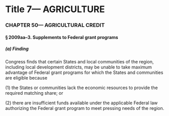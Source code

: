 
# Title 7— AGRICULTURE
### CHAPTER 50— AGRICULTURAL CREDIT
#### § 2009aa–3. Supplements to Federal grant programs
##### (a) Finding

Congress finds that certain States and local communities of the region, including local development districts, may be unable to take maximum advantage of Federal grant programs for which the States and communities are eligible because

(1) the States or communities lack the economic resources to provide the required matching share; or

(2) there are insufficient funds available under the applicable Federal law authorizing the Federal grant program to meet pressing needs of the region.
